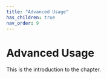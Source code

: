 ```yaml
---
title: "Advanced Usage"
has_children: true
nav_order: 9
---
```


# Advanced Usage
This is the introduction to the chapter.
